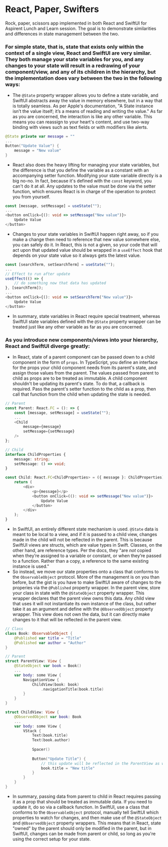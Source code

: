 # React, Paper, Swifters
Rock, paper, scissors app implemented in both React and SwiftUI for Aspirent Lunch and Learn session. The goal is to demonstrate similarities and differences in state management between the two.

### For simple state, that is, state that exists only within the context of a single view, React and SwiftUI are very similar. They both manage your state variables for you, and any changes to your state will result in a redrawing of your component/view, and any of its children in the hierarchy, but the implementation does vary between the two in the following ways:

- The `@State` property wrapper allows you to define a state variable, and SwiftUI abstracts away the value in memory elsewhere, but in a way that is totally seamless. As per Apple's documentation, "A State instance isn’t the value itself; it’s a means of reading and writing the value." As far as you are concerned, the interaction is like any other variable. This means you can reassign to your heart's content, and use two-way binding with views such as text fields or with modifiers like alerts.
``` Swift
@State private var message = ""
...
Button("Update Value") {
    message = "New value"
}
```
- React also does the heavy lifting for managing your state variables, but the difference is that you define the variable as a constant with an accompanying setter function. Modifying your state variable directly is a big no-no. In fact, because it's defined with the `const` keyword, you can't do it at all. Any updates to the value must be done via the setter function, which ensures React is in charge of the operation to protect you from yourself.
``` TypeScript
const [message, setMessage] = useState("");
...
<button onClick={(): void => setMessage("New value")}>
    Update Value
</button>
```
- Changes to your state variables in SwiftUI happen right away, so if you make a change then need to reference that new value somewhere else, you can safely do it. In React, this is not a given, so your code that will act upon that updated value should be wrapped in a `useEffect` hook that depends on your state value so it always gets the latest value.
``` TypeScript
const [searchTerm, setSearchTerm] = useState("");
...
// Effect to run after update
useEffect(() => {
    // do something now that data has updated
}, [searchTerm]);
...
<button onClick={(): void => setSearchTerm("New value")}>
    Update Value
</button>
```
- In summary, state variables in React require special treatment, whereas SwiftUI state variables defined with the `@State` property wrapper can be treated just like any other variable as far as you are concerned.

### As you introduce new components/views into your hierarchy, React and SwiftUI diverge greatly:
- In React, state of a parent component can be passed down to a child component in the form of `props`. In TypeScript, you define an interface for the props your child component needs from its parent's state, and assign those values from the parent. The values passed from parent to child as props are to be treated as immutable. A child component shouldn't be updating its parent's state. To do that, a callback is required. Pass the parent's setter function to the child as a prop, then call that function from the child when updating the state is needed.
``` TypeScript
// Parent
const Parent: React.FC = (): => {
    const [message, setMessage] = useState("");
    ...
    <Child
        message={message}
        setMessage={setMessage}
    />
};

// Child
interface ChildProperties {
    message: string;
    setMessage: () => void;
}

const Child: React.FC<ChildProperties> = ({ message }: ChildProperties): => {
    return (
        <div>
            <p>{message}</p>
            <button onClick=((): void => setMessage("New value")}>
                Update Value
            </button>
        </div>
    );
}
```
- In SwiftUI, an entirely different state mechanism is used. `@State` data is meant to be local to a view, and if it is passed to a child view, changes made in the child will not be reflected in the parent. This is because SwiftUI views are structs, which are value types in Swift. Classes, on the other hand, are reference types. Per the docs, they "are *not* copied when they’re assigned to a variable or constant, or when they’re passed to a function. Rather than a copy, a reference to the same existing instance is used." 
- So instead, we move our state properties onto a class that conforms to the `ObservableObject` protocol. More of the management is on you than before, but the gist is you have to make SwiftUI aware of changes to the properies via the `@Published` property wrapper. In the parent view, store your class in state with the `@StateObject` property wrapper. This wrapper declares that the parent view owns this data. Any child view that uses it will not instantiate its own instance of the class, but rather take it as an argument and define with the `@ObservedObject` property wrapper. This view does not own the data, but it can directly make changes to it that will be reflected in the parent view.
``` Swift
// Class
class Book: ObservableObject {
    @Published var title = "Title"
    @Published var author = "Author"
}

// Parent
struct ParentView: View {
    @StateObject var book = Book()
    ...
    var body: some View {
        NavigationView {
            ChildView(book: book)
                .navigationTitle(book.title)
        }
    }
}

struct ChildView: View {
    @ObservedObject var book: Book
    ...
    var body: some View {
        VStack {
            Text(book.title)
            Text(book.author)
            
            Spacer()
            
            Button("Update Title") {
                // this update will be reflected in the ParentView as well
                book.title = "New title"
            }
        }
    }
}
```
- In summary, passing data from parent to child in React requires passing it as a prop that should be treated as immutable data. If you need to update it, do so via a callback function. In SwiftUI, use a class that conforms to the `ObservableObject` protocol, manually tell SwiftUI which properties to watch for changes, and then make use of the `@StateObject` and `@ObservedObject` property wrappers. This means that in React, state "owned" by the parent should only be modified in the parent, but in SwiftUI, changes can be made from parent or child, so long as you're using the correct setup for your state.
